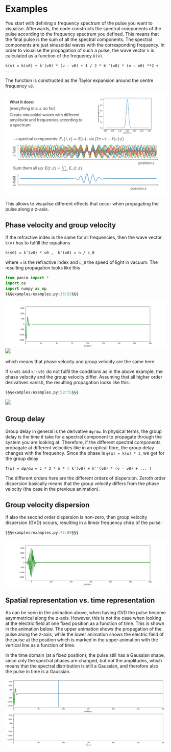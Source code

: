 # Examples

You start with defining a frequency spectrum of the pulse you want to visualise.
Afterwards, the code constructs the spectral components of the pulse according
to the frequency spectrum you defined. This means that the final pulse is the
sum of all the spectral components. The spectral components are just sinusoidal
waves with the corresponding frequency. In order to visualise the propagation
of such a pulse, the wave vector `k` is calculated as a function of the
frequency `k(ν)`.

    k(ν) = k(ν0) + k'(ν0) * (ν - ν0) + 1 / 2 * k''(ν0) * (ν - ν0) **2 + ...

The function is constructed as the Taylor expansion around the centre
frequency `ν0`.

![](assets/what_it_does.png)

This allows to visualise different effects that occur when
propagating the pulse along a z-axis.

## Phase velocity and group velocity

If the refractive index is the same for all frequencies, then the wave vector
`k(ν)` has to fulfill the equations

    k(ν0) = k'(ν0) * ν0 ,  k'(ν0) = n / c_0

where `n` is the refractive index and `c_0` the speed of light in vacuum. The
resulting propagation looks like this

<!-- write examples_for_ci.py -->

```py
from panim import *
import os
import numpy as np
§§§examples/examples.py:36:53§§§
```

![](assets/group_equal_phase.gif)
<img src=https://github.com/jobirk/panim/raw/examples-material/group_equal_phase.gif width=500>

which means that phase velocity and group velocity are the same here.

If `k(ν0)` and `k'(ν0)` do not fulfil the conditions as in the above
example, the phase velocity and the group velocity differ.
Assuming that all higher order derivatives vanish, the resulting
propagation looks like this:

```py
§§§examples/examples.py:58:75§§§
```

![](assets/1st_order_dispersion.gif)

## Group delay

Group delay in general is the derivative `dφ/dω`. In physical terms, the group
delay is the time it take for a spectral component to propagate through the
system you are looking at. Therefore, if the different spectral components
propagate at different velocities like in an optical fibre, the group delay
changes with the frequency.
Since the phase is `φ(ω) = k(ω) * z`, we get for the group delay

    T(ω) = dφ/dω = z * 2 * π * ( k'(ν0) + k''(ν0) * (ν - ν0) + ... )

The different orders here are the different orders of dispersion.
Zeroth order dispersion basically means that the group velocity differs from
the phase velocity (the case in the previous animation).

## Group velocity dispersion

If also the second order dispersion is non-zero, then group
velocity dispersion (GVD) occurs, resulting in a linear frequency chirp
of the pulse:

```py
§§§examples/examples.py:77:89§§§
```

![](assets/group_velocity_dispersion.gif)

## Spatial representation vs. time representation

As can be seen in the animation above, when having GVD the pulse become
asymmetrical along the z-axis. However, this is not the case when looking at the
electric field at one fixed position as a function of time.
This is shown in the animation below. The upper animation shows the propagation
of the pulse along the z-axis, while the lower animation shows the electric
field of the pulse at the position which is marked in the upper animation with
the vertical line as a function of time.

In the time domain (at a fixed position), the pulse still has a Gaussian shape,
since only the spectral phases are changed, but not the amplitudes, which means
that the spectral distribution is still a Gaussian, and therefore also the
pulse in time is a Gaussian.

![](assets/spatial_vs_time.gif)

